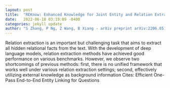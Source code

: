 ```yaml
---
layout: post
title:  "REKnow: Enhanced Knowledge for Joint Entity and Relation Extraction"
date:   2022-06-18 03:19:09 -0400
categories: jekyll update
author: "S Zhang, P Ng, Z Wang, B Xiang - arXiv preprint arXiv:2206.05123, 2022"
---
```

Relation extraction is an important but challenging task that aims to extract all hidden relational facts from the text. With the development of deep language models, relation extraction methods have achieved good performance on various benchmarks. However, we observe two shortcomings of previous methods: first, there is no unified framework that works well under various relation extraction settings; second, effectively utilizing external knowledge as background information 
Cites: Efficient One-Pass End-to-End Entity Linking for Questions